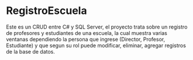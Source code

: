 # RegistroEscuela

Este es un CRUD entre C# y SQL Server, el proyecto trata sobre un registro de profesores y estudiantes de una escuela, la cual muestra varias ventanas dependiendo la persona que ingrese (Director, Profesor, Estudiante) y que segun su rol puede modificar, eliminar, agregar registros de la base de datos.
